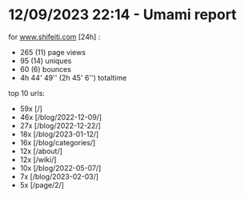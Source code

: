 # 12/09/2023 22:14 - Umami report
for www.shifeiti.com [24h] :

 - 265 (11) page views
 - 95 (14) uniques
 - 60 (6) bounces
 - 4h 44' 49'' (2h 45' 6'') totaltime


top 10 urls:
 - 59x [/]
 - 46x [/blog/2022-12-09/]
 - 27x [/blog/2022-12-22/]
 - 18x [/blog/2023-01-12/]
 - 16x [/blog/categories/]
 - 12x [/about/]
 - 12x [/wiki/]
 - 10x [/blog/2022-05-07/]
 - 7x [/blog/2023-02-03/]
 - 5x [/page/2/]



